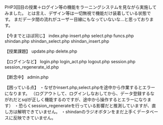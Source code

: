 PHP3回目の授業＋ログイン等の機能をラーニングシステムを見ながら実施してみました。
とは言え、デザイン等は一切無視で機能だけ装着している状態です。
まだデータ間の流れがユーザー目線にもなっていないな…と思っております。

【今までとほぼ同じ】
index.php
insert.php
select.php
funcs.php
shindan.php
shindan_select.php
shindan_insert.php

【授業課題】
update.php
delete.php

【ログインなど】
login.php
login_act.php
logout.php
session.php
session_regenerate_id.php

【断念中】
admin.php

【困っている点】
・なぜかinsert.php,select.phpを途中から作業するとエラーになります。
（ログアウトして、ログインしなおしてから、データ登録するながれだとsqlが正しく機能するのですが、途中から操作するとエラーになります）
・恐らくsession_regenerateを行っている影響だと推測していますが、直し方は解明できていません。
・shindanのラジオボタンをまだ上手くデータベースに反映できていません。

